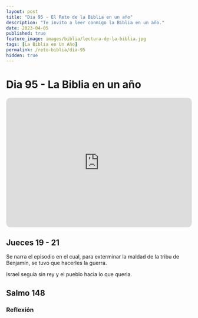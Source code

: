 ```yaml
---
layout: post
title: "Dia 95 - El Reto de la Biblia en un año"
description: "Te invito a leer conmigo la Biblia en un año."
date: 2023-04-05
published: true
feature_image: images/biblia/lectura-de-la-biblia.jpg
tags: [La Biblia en Un Año]
permalink: /reto-biblia/dia-95
hidden: true
---
```


# Dia 95 - La Biblia en un año
<iframe style="border-radius:12px" src="https://open.spotify.com/embed/episode/5zAVt72B67aIemGcpzrvMM?utm_source=generator" width="100%" height="352" frameBorder="0" allowfullscreen="" allow="autoplay; clipboard-write; encrypted-media; fullscreen; picture-in-picture" loading="lazy"></iframe>

## Jueces 19 - 21
Se narra el episodio en el cual, para exterminar la maldad de la tribu de Benjamín, se tuvo que hacerles la guerra.

Israel seguía sin rey y el pueblo hacia lo que queria.

## Salmo 148


### Reflexión




